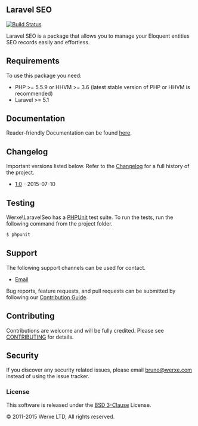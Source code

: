 ## Laravel SEO

[![Build Status](https://travis-ci.org/werxe/laravel-seo.svg?branch=1.0)](https://travis-ci.org/werxe/laravel-seo)

Laravel SEO is a package that allows you to manage your Eloquent entities SEO records easily and effortless.

## Requirements

To use this package you need:

- PHP >= 5.5.9 or HHVM >= 3.6 (latest stable version of PHP or HHVM is recommended)
- Laravel >= 5.1

## Documentation

Reader-friendly Documentation can be found [here](https://github.com/werxe/laravel-seo/wiki).

## Changelog

Important versions listed below. Refer to the [Changelog](CHANGELOG.md) for a full history of the project.

- [1.0](CHANGELOG.md) - 2015-07-10

## Testing

Werxe\LaravelSeo has a [PHPUnit](https://phpunit.de/) test suite. To run the tests, run the following command from the project folder.

```sh
$ phpunit
```

## Support

The following support channels can be used for contact.

- [Email](mailto:hello@werxe.com)

Bug reports, feature requests, and pull requests can be submitted by following our [Contribution Guide](CONTRIBUTING.md).

## Contributing

Contributions are welcome and will be fully credited. Please see [CONTRIBUTING](CONTRIBUTING.md) for details.

## Security

If you discover any security related issues, please email bruno@werxe.com instead of using the issue tracker.

### License

This software is released under the [BSD 3-Clause](LICENSE) License.

© 2011-2015 Werxe LTD, All rights reserved.
